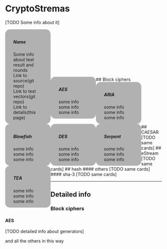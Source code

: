 # **CryptoStremas**
[TODO Some info about it]

<style>
.card {
    float: left;
    transition: 0.3s;
    border-radius: 15px;
    width: 25%;
    height: auto;
    padding: 10px;
    margin: auto;
    background-color: rgba(0, 0, 0, 0.3);
}

.card:hover {
    box-shadow: 0 8px 16px 0 rgba(0,0,0,0.2);
}
.container {
    padding: 2px 16px;
}
</style>

<div class="card">
  <div class="container">
    <h5><b>Name</b></h5>
    Some info about test result and rounds<br/>
    Link to source(git repo)<br/>
    Link to test vectors(git repo)<br/>
    Link to details(this page)<br/>
  </div>
</div>
<br/>
<br/>
<br/>
<br/>
<br/>
<br/>
<br/>
<br/>
<br/>
## Block ciphers
<div class="card">
  <div class="container">
    <h5><b>AES</b></h5>
    some info<br/>
    some info<br/>
    some info<br/>
  </div>
</div>
<div class="card">
  <div class="container">
    <h5><b>ARIA</b></h5>
    some info<br/>
    some info<br/>
    some info<br/>
  </div>
</div>
<div class="card">
  <div class="container">
    <h5><b>Blowfish</b></h5>
    some info<br/>
    some info<br/>
    some info<br/>
  </div>
</div>
<div class="card">
  <div class="container">
    <h5><b>DES</b></h5>
    some info<br/>
    some info<br/>
    some info<br/>
  </div>
</div>
<div class="card">
  <div class="container">
    <h5><b>Serpent</b></h5>
    some info<br/>
    some info<br/>
    some info<br/>
  </div>
</div>
<div class="card">
  <div class="container">
    <h5><b>TEA</b></h5>
    some info<br/>
    some info<br/>
    some info<br/>
  </div>
</div>
<br/>
<br/>
<br/>
<br/>
<br/>
<br/>
<br/>
<br/>
<br/>
## CAESAR
[TODO same cards]
## eStream
[TODO same cards]
## hash
#### others
[TODO same cards]
#### sha-3
[TODO same cards]

---
## **Detailed info**

### Block ciphers

#### AES
[TODO detailed info about generators]

and all the others in this way
